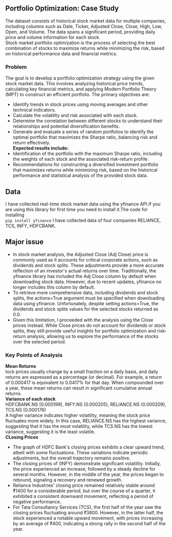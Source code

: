 ## Portfolio Optimization: Case Study
The dataset consists of historical stock market data for multiple companies, including columns such as Date, Ticker, Adjusted Close, Close, High, Low, Open, and Volume. The data spans a significant period, providing daily price and volume information for each stock.<br>
Stock market portfolio optimization is the process of selecting the best combination of stocks to maximize returns while minimizing the risk, based on historical performance data and financial metrics.<br>
### Problem
The goal is to develop a portfolio optimization strategy using the given stock market data. This involves analyzing historical price trends, calculating key financial metrics, and applying Modern Portfolio Theory (MPT) to construct an efficient portfolio. The primary objectives are:<br>
- Identify trends in stock prices using moving averages and other technical indicators.<br>
- Calculate the volatility and risk associated with each stock.<br>
- Determine the correlation between different stocks to understand their relationships and potential diversification benefits.<br>
- Generate and evaluate a series of random portfolios to identify the optimal portfolio that maximizes the Sharpe ratio, balancing risk and return effectively.<br>**Expected results include:**
- Identification of the portfolio with the maximum Sharpe ratio, including the weights of each stock and the associated risk-return profile.<br>
- Recommendations for constructing a diversified investment portfolio that maximizes returns while minimizing risk, based on the historical performance and statistical analysis of the provided stock data.<br>
## Data
I have collected real-time stock market data using the yfinance API.If you are using this library for first time you need to install it.The code for installing <br>
<code>pip install yfinance</code>
I have collected data of four companies  RELIANCE, TCS, INFY, HDFCBANK.
## Major issue 
- In stock market analysis, the Adjusted Close (Adj Close) price is commonly used as it accounts for critical corporate actions, such as dividends and stock splits. These adjustments provide a more accurate reflection of an investor's actual returns over time. Traditionally, the yfinance library has included the Adj Close column by default when downloading stock data. However, due to recent updates, yfinance no longer includes this column by default.<br>
- To retrieve more comprehensive data, including dividends and stock splits, the actions=True argument must be specified when downloading data using yfinance. Unfortunately, despite setting actions=True, the dividends and stock splits values for the selected stocks returned as 0.0.<br>
- Given this limitation, I proceeded with the analysis using the Close prices instead. While Close prices do not account for dividends or stock splits, they still provide useful insights for portfolio optimization and risk-return analysis, allowing us to explore the performance of the stocks over the selected period.<br>
### Key Points of Analysis 
**Mean Returns**<br>
tock prices usually change by a small fraction on a daily basis, and daily returns are expressed as a percentage (or decimal). For example, a return of 0.000417 is equivalent to 0.0417% for that day. When compounded over a year, these mean returns can result in significant cumulative annual returns.<br>
**Variance of each stock** <br>
HDFCBANK.NS (0.000199), INFY.NS (0.000205), RELIANCE.NS (0.000209),  TCS.NS (0.000176) <br>
A higher variance indicates higher volatility, meaning the stock price fluctuates more widely. In this case, RELIANCE.NS has the highest variance, suggesting that it has the most volatility, while TCS.NS has the lowest variance, suggesting it is the least volatile.<br>
**CLosing Prices** <br>
- The graph of HDFC Bank's closing prices exhibits a clear upward trend, albeit with some fluctuations. These variations indicate periodic adjustments, but the overall trajectory remains positive.<br>
- The closing prices of (INFY) demonstrate significant volatility. Initially, the price experienced an increase, followed by a steady decline for several months. However, in the middle of the year, the prices began to rebound, signaling a recovery and renewed growth.<br>
- Reliance Industries' closing price remained relatively stable around ₹1400 for a considerable period, but over the course of a quarter, it exhibited a consistent downward movement, reflecting a period of negative performance.<br>
- For Tata Consultancy Services (TCS), the first half of the year saw the closing prices fluctuating around ₹3800. However, in the latter half, the stock experienced a notable upward movement, with prices increasing by an average of ₹400, indicating a strong rally in the second half of the year.<br>

